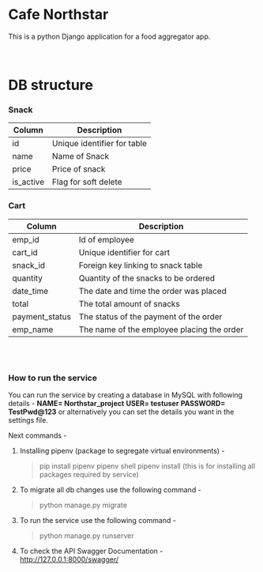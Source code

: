 # Cafe Northstar

This is a python Django application for a food aggregator app.
<br /><br /><br />
# DB structure
### Snack
| Column | Description |
| ------ | ------ |
| id | Unique identifier for table |
| name | Name of Snack |
| price | Price of snack |
| is_active | Flag for soft delete |
### Cart
| Column | Description |
| ------ | ------ |
| emp_id | Id of employee |
| cart_id | Unique identifier for cart  |
| snack_id | Foreign key linking to snack table |
| quantity | Quantity of the snacks to be ordered |
| date_time | The date and time the order was placed |
| total | The total amount of snacks |
| payment_status | The status of the payment of the order |
| emp_name | The name of the employee placing the order |
<br /><br />
### How to run the service
You can run the service by creating a database in MySQL with following details -
**NAME= Northstar_project**
**USER= testuser**
**PASSWORD= TestPwd@123**
or alternatively you can set the details you want in the settings file.

Next commands -
1. Installing pipenv (package to segregate virtual environments) -
    >pip install pipenv
    >pipenv shell
    >pipenv install             (this is for installing all packages required by service)

2. To migrate all db changes use the following command -
    >python manage.py migrate

3. To run the service use the following command -
    >python manage.py runserver

4. To check the API Swagger Documentation -
    http://127.0.0.1:8000/swagger/